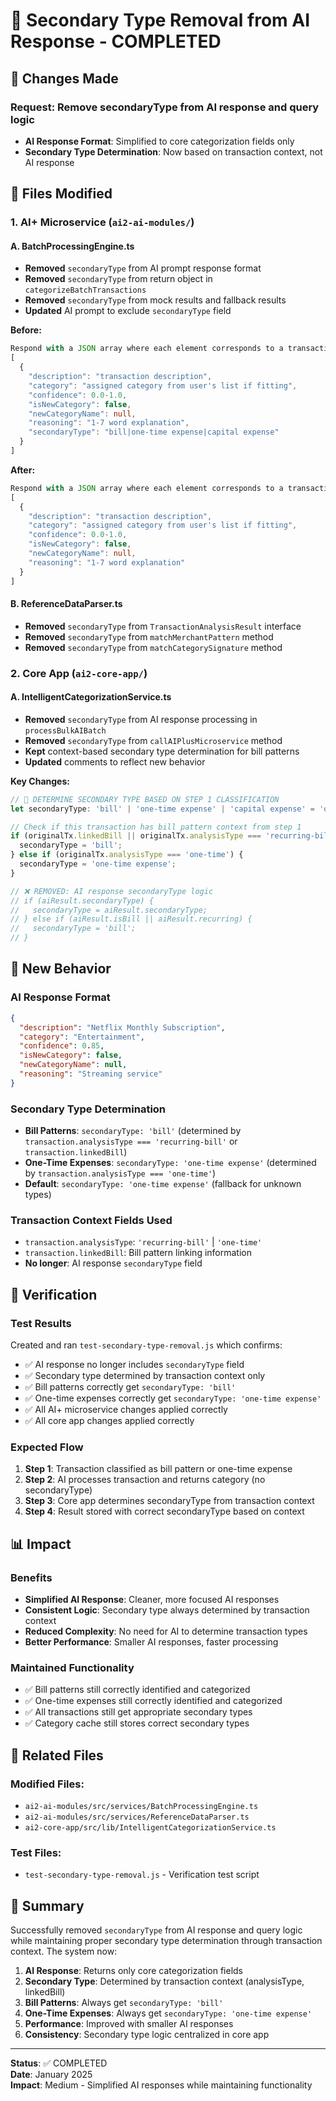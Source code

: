 # 🔧 Secondary Type Removal from AI Response - COMPLETED

## 🎯 Changes Made

### **Request**: Remove secondaryType from AI response and query logic
- **AI Response Format**: Simplified to core categorization fields only
- **Secondary Type Determination**: Now based on transaction context, not AI response

## 🔧 Files Modified

### **1. AI+ Microservice (`ai2-ai-modules/`)**

#### **A. BatchProcessingEngine.ts**
- **Removed** `secondaryType` from AI prompt response format
- **Removed** `secondaryType` from return object in `categorizeBatchTransactions`
- **Removed** `secondaryType` from mock results and fallback results
- **Updated** AI prompt to exclude `secondaryType` field

**Before:**
```typescript
Respond with a JSON array where each element corresponds to a transaction in order:
[
  {
    "description": "transaction description",
    "category": "assigned category from user's list if fitting",
    "confidence": 0.0-1.0,
    "isNewCategory": false,
    "newCategoryName": null,
    "reasoning": "1-7 word explanation",
    "secondaryType": "bill|one-time expense|capital expense"
  }
]
```

**After:**
```typescript
Respond with a JSON array where each element corresponds to a transaction in order:
[
  {
    "description": "transaction description",
    "category": "assigned category from user's list if fitting",
    "confidence": 0.0-1.0,
    "isNewCategory": false,
    "newCategoryName": null,
    "reasoning": "1-7 word explanation"
  }
]
```

#### **B. ReferenceDataParser.ts**
- **Removed** `secondaryType` from `TransactionAnalysisResult` interface
- **Removed** `secondaryType` from `matchMerchantPattern` method
- **Removed** `secondaryType` from `matchCategorySignature` method

### **2. Core App (`ai2-core-app/`)**

#### **A. IntelligentCategorizationService.ts**
- **Removed** `secondaryType` from AI response processing in `processBulkAIBatch`
- **Removed** `secondaryType` from `callAIPlusMicroservice` method
- **Kept** context-based secondary type determination for bill patterns
- **Updated** comments to reflect new behavior

**Key Changes:**
```typescript
// 🎯 DETERMINE SECONDARY TYPE BASED ON STEP 1 CLASSIFICATION
let secondaryType: 'bill' | 'one-time expense' | 'capital expense' = 'one-time expense';

// Check if this transaction has bill pattern context from step 1
if (originalTx.linkedBill || originalTx.analysisType === 'recurring-bill') {
  secondaryType = 'bill';
} else if (originalTx.analysisType === 'one-time') {
  secondaryType = 'one-time expense';
}

// ❌ REMOVED: AI response secondaryType logic
// if (aiResult.secondaryType) {
//   secondaryType = aiResult.secondaryType;
// } else if (aiResult.isBill || aiResult.recurring) {
//   secondaryType = 'bill';
// }
```

## 🎯 New Behavior

### **AI Response Format**
```json
{
  "description": "Netflix Monthly Subscription",
  "category": "Entertainment",
  "confidence": 0.85,
  "isNewCategory": false,
  "newCategoryName": null,
  "reasoning": "Streaming service"
}
```

### **Secondary Type Determination**
- **Bill Patterns**: `secondaryType: 'bill'` (determined by `transaction.analysisType === 'recurring-bill'` or `transaction.linkedBill`)
- **One-Time Expenses**: `secondaryType: 'one-time expense'` (determined by `transaction.analysisType === 'one-time'`)
- **Default**: `secondaryType: 'one-time expense'` (fallback for unknown types)

### **Transaction Context Fields Used**
- `transaction.analysisType`: `'recurring-bill'` | `'one-time'`
- `transaction.linkedBill`: Bill pattern linking information
- **No longer**: AI response `secondaryType` field

## 🧪 Verification

### **Test Results**
Created and ran `test-secondary-type-removal.js` which confirms:
- ✅ AI response no longer includes `secondaryType` field
- ✅ Secondary type determined by transaction context only
- ✅ Bill patterns correctly get `secondaryType: 'bill'`
- ✅ One-time expenses correctly get `secondaryType: 'one-time expense'`
- ✅ All AI+ microservice changes applied correctly
- ✅ All core app changes applied correctly

### **Expected Flow**
1. **Step 1**: Transaction classified as bill pattern or one-time expense
2. **Step 2**: AI processes transaction and returns category (no secondaryType)
3. **Step 3**: Core app determines secondaryType from transaction context
4. **Step 4**: Result stored with correct secondaryType based on context

## 📊 Impact

### **Benefits**
- **Simplified AI Response**: Cleaner, more focused AI responses
- **Consistent Logic**: Secondary type always determined by transaction context
- **Reduced Complexity**: No need for AI to determine transaction types
- **Better Performance**: Smaller AI responses, faster processing

### **Maintained Functionality**
- ✅ Bill patterns still correctly identified and categorized
- ✅ One-time expenses still correctly identified and categorized
- ✅ All transactions still get appropriate secondary types
- ✅ Category cache still stores correct secondary types

## 🔗 Related Files

### **Modified Files:**
- `ai2-ai-modules/src/services/BatchProcessingEngine.ts`
- `ai2-ai-modules/src/services/ReferenceDataParser.ts`
- `ai2-core-app/src/lib/IntelligentCategorizationService.ts`

### **Test Files:**
- `test-secondary-type-removal.js` - Verification test script

## 🎯 Summary

Successfully removed `secondaryType` from AI response and query logic while maintaining proper secondary type determination through transaction context. The system now:

1. **AI Response**: Returns only core categorization fields
2. **Secondary Type**: Determined by transaction context (analysisType, linkedBill)
3. **Bill Patterns**: Always get `secondaryType: 'bill'`
4. **One-Time Expenses**: Always get `secondaryType: 'one-time expense'`
5. **Performance**: Improved with smaller AI responses
6. **Consistency**: Secondary type logic centralized in core app

---

**Status**: ✅ COMPLETED  
**Date**: January 2025  
**Impact**: Medium - Simplified AI responses while maintaining functionality 
